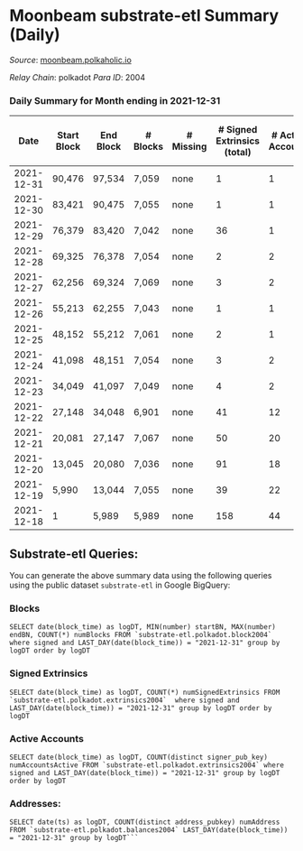 # Moonbeam substrate-etl Summary (Daily)

_Source_: [moonbeam.polkaholic.io](https://moonbeam.polkaholic.io)

*Relay Chain*: polkadot
*Para ID*: 2004



### Daily Summary for Month ending in 2021-12-31


| Date | Start Block | End Block | # Blocks | # Missing | # Signed Extrinsics (total) | # Active Accounts | # Addresses with Balances | # Events | # Transfers | # XCM Transfers In | # XCM Transfers Out |
| ---- | ----------- | --------- | -------- | --------- | --------------------------- | ----------------- | ------------------------- | -------- | ----------- | ------------------ | ------------------- |
| 2021-12-31 | 90,476 | 97,534 | 7,059 | none | 1 | 1 | 169 | 21,723 |   |   |   |
| 2021-12-30 | 83,421 | 90,475 | 7,055 | none | 1 | 1 |  | 21,715 |   |   |   |
| 2021-12-29 | 76,379 | 83,420 | 7,042 | none | 36 | 1 |  | 22,170 |   |   |   |
| 2021-12-28 | 69,325 | 76,378 | 7,054 | none | 2 | 2 |  | 21,713 |   |   |   |
| 2021-12-27 | 62,256 | 69,324 | 7,069 | none | 3 | 2 |  | 21,766 |   |   |   |
| 2021-12-26 | 55,213 | 62,255 | 7,043 | none | 1 | 1 |  | 21,540 |   |   |   |
| 2021-12-25 | 48,152 | 55,212 | 7,061 | none | 2 | 1 |  | 21,735 |   |   |   |
| 2021-12-24 | 41,098 | 48,151 | 7,054 | none | 3 | 2 |  | 21,723 |   |   |   |
| 2021-12-23 | 34,049 | 41,097 | 7,049 | none | 4 | 2 |  | 21,706 |   |   |   |
| 2021-12-22 | 27,148 | 34,048 | 6,901 | none | 41 | 12 |  | 21,480 | 1 ($32,074.30) |   |   |
| 2021-12-21 | 20,081 | 27,147 | 7,067 | none | 50 | 20 |  | 21,689 |   |   |   |
| 2021-12-20 | 13,045 | 20,080 | 7,036 | none | 91 | 18 |  | 21,799 |   |   |   |
| 2021-12-19 | 5,990 | 13,044 | 7,055 | none | 39 | 22 |  | 21,513 |   |   |   |
| 2021-12-18 | 1 | 5,989 | 5,989 | none | 158 | 44 |  | 18,989 | 80 ($814,763,789) |   |   |

## Substrate-etl Queries:
You can generate the above summary data using the following queries using the public dataset `substrate-etl` in Google BigQuery:


### Blocks
```
SELECT date(block_time) as logDT, MIN(number) startBN, MAX(number) endBN, COUNT(*) numBlocks FROM `substrate-etl.polkadot.block2004`  where signed and LAST_DAY(date(block_time)) = "2021-12-31" group by logDT order by logDT
```


### Signed Extrinsics
```
SELECT date(block_time) as logDT, COUNT(*) numSignedExtrinsics FROM `substrate-etl.polkadot.extrinsics2004`  where signed and LAST_DAY(date(block_time)) = "2021-12-31" group by logDT order by logDT
```


### Active Accounts
```
SELECT date(block_time) as logDT, COUNT(distinct signer_pub_key) numAccountsActive FROM `substrate-etl.polkadot.extrinsics2004` where signed and LAST_DAY(date(block_time)) = "2021-12-31" group by logDT order by logDT
```


### Addresses:
```
SELECT date(ts) as logDT, COUNT(distinct address_pubkey) numAddress FROM `substrate-etl.polkadot.balances2004` LAST_DAY(date(block_time)) = "2021-12-31" group by logDT```

